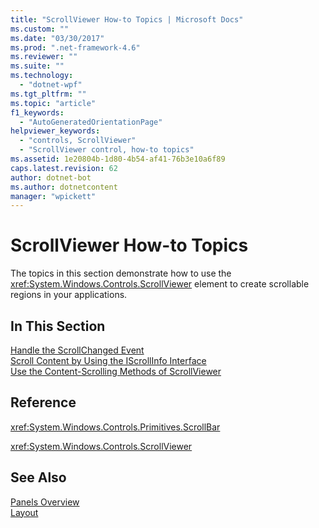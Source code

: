 ```yaml
---
title: "ScrollViewer How-to Topics | Microsoft Docs"
ms.custom: ""
ms.date: "03/30/2017"
ms.prod: ".net-framework-4.6"
ms.reviewer: ""
ms.suite: ""
ms.technology: 
  - "dotnet-wpf"
ms.tgt_pltfrm: ""
ms.topic: "article"
f1_keywords: 
  - "AutoGeneratedOrientationPage"
helpviewer_keywords: 
  - "controls, ScrollViewer"
  - "ScrollViewer control, how-to topics"
ms.assetid: 1e20804b-1d80-4b54-af41-76b3e10a6f89
caps.latest.revision: 62
author: dotnet-bot
ms.author: dotnetcontent
manager: "wpickett"
---
```

# ScrollViewer How-to Topics
The topics in this section demonstrate how to use the <xref:System.Windows.Controls.ScrollViewer> element to create scrollable regions in your applications.  
  
## In This Section  
 [Handle the ScrollChanged Event](../../../../docs/framework/wpf/controls/how-to-handle-the-scrollchanged-event.md)  
 [Scroll Content by Using the IScrollInfo Interface](../../../../docs/framework/wpf/controls/how-to-scroll-content-by-using-the-iscrollinfo-interface.md)  
 [Use the Content-Scrolling Methods of ScrollViewer](../../../../docs/framework/wpf/controls/how-to-use-the-content-scrolling-methods-of-scrollviewer.md)  
  
## Reference  
 <xref:System.Windows.Controls.Primitives.ScrollBar>  
  
 <xref:System.Windows.Controls.ScrollViewer>  
  
## See Also  
 [Panels Overview](../../../../docs/framework/wpf/controls/panels-overview.md)   
 [Layout](../../../../docs/framework/wpf/advanced/layout.md)